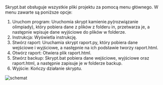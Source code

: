 Skrypt.bat obsługuje wszystkie pliki projektu za pomocą menu głównego.
W menu zawarte są poniższe opcje:

1. Uruchom program: Uruchomia skrypt kamienie.py(rozwiązanie olimpiady), który pobiera dane z plików z folderu
in, przetwarza je, a następnie wpisuje dane wyjściowe do plików w folderze.
2. Instrukcja: Wyświetla instrukcję.
3. Stwórz raport: Uruchamia skrypt raport.py, który pobiera dane wejściowe i wyjściowe, a
następnie na ich podstawie tworzy raport.html.
4. Otwórz raport: Otwiera plik raport.html.
5. Stwórz backup: Skrypt.bat pobiera dane wejściowe, wyjściowe oraz raport.html, a następnie
zapisuje je w folderze backup.
6. Wyjście: Kończy działanie skryptu.

![schemat](https://user-images.githubusercontent.com/107064508/222980381-d3c9864d-c923-44c8-94ad-70e161ec2988.png)

